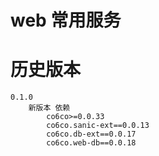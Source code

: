 # web 常用服务

# 历史版本

```
0.1.0
    新版本 依赖
        co6co>=0.0.33
        co6co.sanic-ext==0.0.13
        co6co.db-ext==0.0.17
        co6co.web-db==0.0.18
```
